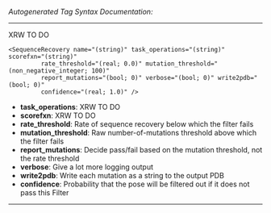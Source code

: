 _Autogenerated Tag Syntax Documentation:_

---
XRW TO DO

```
<SequenceRecovery name="(string)" task_operations="(string)" scorefxn="(string)"
         rate_threshold="(real; 0.0)" mutation_threshold="(non_negative_integer; 100)"
         report_mutations="(bool; 0)" verbose="(bool; 0)" write2pdb="(bool; 0)"
         confidence="(real; 1.0)" />
```

-   **task_operations**: XRW TO DO
-   **scorefxn**: XRW TO DO
-   **rate_threshold**: Rate of sequence recovery below which the filter fails
-   **mutation_threshold**: Raw number-of-mutations threshold above which the filter fails
-   **report_mutations**: Decide pass/fail based on the mutation threshold, not the rate threshold
-   **verbose**: Give a lot more logging output
-   **write2pdb**: Write each mutation as a string to the output PDB
-   **confidence**: Probability that the pose will be filtered out if it does not pass this Filter

---
